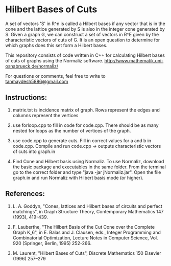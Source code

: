 Hilbert Bases of Cuts
===========

A set of vectors 'S' in R^n is called a Hilbert bases if any vector that is in the cone and the lattice generated by S is also in the integer cone generated by S. Given a graph G, we can construct a set of vectors in R^E given by the characteristic vectors of cuts of G. It is an open question to determine for which graphs does this set form a Hilbert bases.

This repository consists of code written in C++ for calculating Hilbert bases of cuts of graphs using the Normaliz software. http://www.mathematik.uni-osnabrueck.de/normaliz/

For questions or comments, feel free to write to tanmaydesh5886@gmail.com


Instructions:
-----------

1. matrix.txt is incidence matrix of graph.
Rows represent the edges and columns represent the vertices


2. use forloop.cpp to fill in code for code.cpp. 
There should be as many nested for loops as the number of vertices of the graph.


3. use code.cpp to generate cuts.
Fill in correct values for a and b in code.cpp. Compile and run code.cpp -> outputs characteristic vectors of cuts into graph.in


4. Find Cone and Hilbert basis using Normaliz.
To use Normaliz, download the basic package and executables in the same folder. From the terminal go to the correct folder and type "java -jar jNormaliz.jar". Open the file graph.in and run Normaliz with Hilbert basis mode (or higher).


References:
-----------

1. L. A. Goddyn, "Cones, lattices and Hilbert bases of circuits and perfect matchings", in Graph Structure Theory, Contemporary Mathematics 147 (1993), 419-439.

2. F. Lauberthe, "The Hilbert Basis of the Cut Cone over the Complete Graph K_6", in E. Balas and J. Clausen, eds., Integer Programming and Combinatorial Optimization, Lecture Notes in Computer Science, 
Vol. 920 (Springer, Berlin, 1995) 252-266.

3. M. Laurent, "Hilbert Bases of Cuts", Discrete Mathematics 150 Elsevier (1996) 257–279
